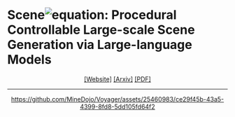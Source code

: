 # Scene![equation](https://latex.codecogs.com/svg.image?\LARGE&space;\mathcal{X}): Procedural Controllable Large-scale Scene Generation via Large-language Models

<div align="center">

[[Website]](https://mengqiworld.github.io/SceneX/)
[[Arxiv]]()
[[PDF]]()
_____________________________________________________________________

https://github.com/MineDojo/Voyager/assets/25460983/ce29f45b-43a5-4399-8fd8-5dd105fd64f2

</div>

